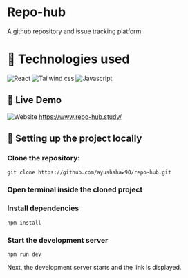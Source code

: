 # Repo-hub
A github repository and issue tracking platform.

# 👩 Technologies used

![React](https://img.shields.io/badge/React-334155?style=for-the-badge&logo=react&logoColor=61DAFB)
![Tailwind css](https://img.shields.io/badge/Tailwind%20CSS-E11D48?style=for-the-badge&logo=tailwindcss&logoColor=FFFFFF)
![Javascript](https://img.shields.io/badge/JavaScript-334151?style=for-the-badge&logo=javascript&logoColor=fb923c)

## 🚀 Live Demo
![Website](https://img.shields.io/badge/website-up-greene)
https://www.repo-hub.study/


## 🔧 Setting up the project locally

### Clone the repository:

```
git clone https://github.com/ayushshaw90/repo-hub.git
```
### Open terminal inside the cloned project

### Install dependencies

```
npm install
```


### Start the development server
```
npm run dev
```

Next, the development server starts and the link is displayed.
